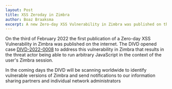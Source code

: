 ```yaml
---
layout: Post
title: XSS Zeroday in Zimbra
author: Boaz Braaksma
excerpt: A new Zero-day XSS Vulnerability in Zimbra was published on the internet on the third of February 2022.
---
```


On the third of February 2022 the first publication of a Zero-day XSS Vulnerability in Zimbra was published on the internet. The DIVD opened case [DIVD-2022-0008](/DIVD-2022-0008) to address this vulnerability in Zimbra that results in the threat actor being able to run arbitrary JavaScript in the context of the user's Zimbra session.

In the coming days the DIVD will be scanning worldwide to identify vulnerable versions of Zimbra and send notifications to our information sharing partners and individual network administrators
